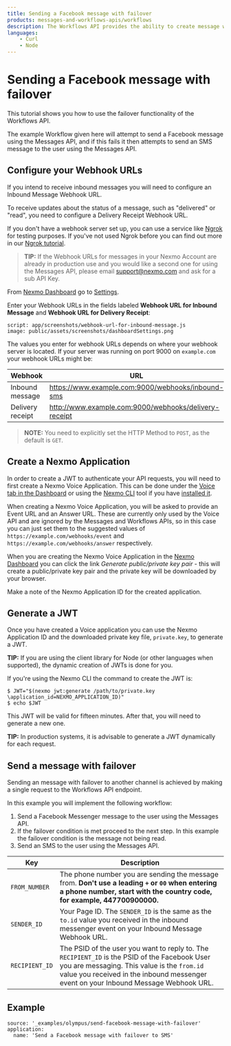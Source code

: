 ```yaml
---
title: Sending a Facebook message with failover
products: messages-and-workflows-apis/workflows
description: The Workflows API provides the ability to create message workflows with failover to secondary channels. This tutorial looks at using the Workflows API to send a Facebook message with failover to the SMS channel.
languages:
    - Curl
    - Node
---
```


# Sending a Facebook message with failover

This tutorial shows you how to use the failover functionality of the Workflows API.

The example Workflow given here will attempt to send a Facebook message using the Messages API, and if this fails it then attempts to send an SMS message to the user using the Messages API.

## Configure your Webhook URLs

If you intend to receive inbound messages you will need to configure an Inbound Message Webhook URL.

To receive updates about the status of a message, such as "delivered" or "read", you need to configure a Delivery Receipt Webhook URL.

If you don't have a webhook server set up, you can use a service like [Ngrok](https://ngrok.com/) for testing purposes. If you've not used Ngrok before you can find out more in our [Ngrok tutorial](https://www.nexmo.com/blog/2017/07/04/local-development-nexmo-ngrok-tunnel-dr/).

> **TIP:** If the Webhook URLs for messages in your Nexmo Account are already in production use and you would like a second one for using the Messages API, please email [support@nexmo.com](mailto:support@nexmo.com) and ask for a sub API Key.

From [Nexmo Dashboard](https://dashboard.nexmo.com) go to [Settings](https://dashboard.nexmo.com/settings).

Enter your Webhook URLs in the fields labeled **Webhook URL for Inbound Message** and **Webhook URL for Delivery Receipt**:

```screenshot
script: app/screenshots/webhook-url-for-inbound-message.js
image: public/assets/screenshots/dashboardSettings.png
```

The values you enter for webhook URLs depends on where your webhook server is located. If your server was running on port 9000 on `example.com` your webhook URLs might be:

Webhook | URL
---|---
Inbound message | https://www.example.com:9000/webhooks/inbound-sms
Delivery receipt | http://www.example.com:9000/webhooks/delivery-receipt

> **NOTE:** You need to explicitly set the HTTP Method to `POST`, as the default is `GET`.

## Create a Nexmo Application

In order to create a JWT to authenticate your API requests, you will need to first create a Nexmo Voice Application. This can be done under the [Voice tab in the Dashboard](https://dashboard.nexmo.com/voice/create-application) or using the [Nexmo CLI](https://github.com/Nexmo/nexmo-cli) tool if you have [installed it](https://github.com/Nexmo/nexmo-cli).

When creating a Nexmo Voice Application, you will be asked to provide an Event URL and an Answer URL. These are currently only used by the Voice API and are ignored by the Messages and Workflows APIs, so in this case you can just set them to the suggested values of `https://example.com/webhooks/event` and `https://example.com/webhooks/answer` respectively.

When you are creating the Nexmo Voice Application in the [Nexmo Dashboard](https://dashboard.nexmo.com) you can click the link _Generate public/private key pair_ - this will create a public/private key pair and the private key will be downloaded by your browser.

Make a note of the Nexmo Application ID for the created application.

## Generate a JWT

Once you have created a Voice application you can use the Nexmo Application ID and the downloaded private key file, `private.key`, to generate a JWT.

**TIP:** If you are using the client library for Node (or other languages when supported), the dynamic creation of JWTs is done for you.

If you're using the Nexmo CLI the command to create the JWT is:

``` curl
$ JWT="$(nexmo jwt:generate /path/to/private.key \application_id=NEXMO_APPLICATION_ID)"
$ echo $JWT
```

This JWT will be valid for fifteen minutes. After that, you will need to generate a new one.

**TIP:** In production systems, it is advisable to generate a JWT dynamically for each request.

## Send a message with failover

Sending an message with failover to another channel is achieved by making a single request to the Workflows API endpoint.

In this example you will implement the following workflow:

1. Send a Facebook Messenger message to the user using the Messages API.
2. If the failover condition is met proceed to the next step. In this example the failover condition is the message not being read.
3. Send an SMS to the user using the Messages API.

Key | Description
-- | --
`FROM_NUMBER` | The phone number you are sending the message from. **Don't use a leading `+` or `00` when entering a phone number, start with the country code, for example, 447700900000.**
`SENDER_ID` | Your Page ID. The `SENDER_ID` is the same as the `to.id` value you received in the inbound messenger event on your Inbound Message Webhook URL.
`RECIPIENT_ID` | The PSID of the user you want to reply to. The `RECIPIENT_ID` is the PSID of the Facebook User you are messaging. This value is the `from.id` value you received in the inbound messenger event on your Inbound Message Webhook URL.

## Example

```building_blocks
source: '_examples/olympus/send-facebook-message-with-failover'
application:
  name: 'Send a Facebook message with failover to SMS'
```